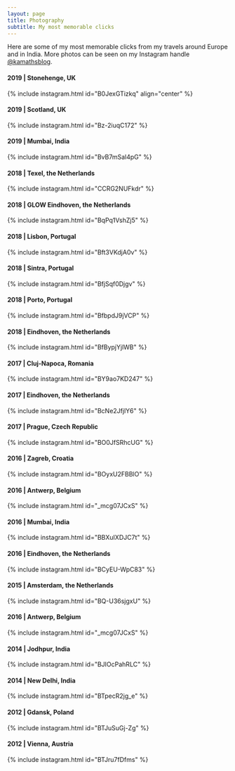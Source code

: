 ```yaml
---
layout: page
title: Photography
subtitle: My most memorable clicks
---
```


Here are some of my most memorable clicks from my travels around Europe and in India. More photos can be seen on my Instagram handle [@kamathsblog](https://instagram.com/kamathsblog).

#### 2019 | Stonehenge, UK
{% include instagram.html id="B0JexGTizkq" align="center" %}

#### 2019 | Scotland, UK
{% include instagram.html id="Bz-2iuqC172" %}

#### 2019 | Mumbai, India
{% include instagram.html id="BvB7mSal4pG" %}

#### 2018 | Texel, the Netherlands
{% include instagram.html id="CCRG2NUFkdr" %}

#### 2018 | GLOW Eindhoven, the Netherlands
{% include instagram.html id="BqPq1VshZj5" %}

#### 2018 | Lisbon, Portugal
{% include instagram.html id="Bft3VKdjA0v" %}

#### 2018 | Sintra, Portugal
{% include instagram.html id="BfjSqf0Djgv" %}

#### 2018 | Porto, Portugal
{% include instagram.html id="BfbpdJ9jVCP" %}

#### 2018 | Eindhoven, the Netherlands
{% include instagram.html id="BfBypjYjlWB" %}

#### 2017 | Cluj-Napoca, Romania
{% include instagram.html id="BY9ao7KD247" %}

#### 2017 | Eindhoven, the Netherlands
{% include instagram.html id="BcNe2JfjlY6" %}

#### 2017 | Prague, Czech Republic
{% include instagram.html id="BO0JfSRhcUG" %}

#### 2016 | Zagreb, Croatia
{% include instagram.html id="BOyxU2FBBlO" %}

#### 2016 | Antwerp, Belgium
{% include instagram.html id="_mcg07JCxS" %}

#### 2016 | Mumbai, India
{% include instagram.html id="BBXuIXDJC7t" %}

#### 2016 | Eindhoven, the Netherlands
{% include instagram.html id="BCyEU-WpC83" %}

#### 2015 | Amsterdam, the Netherlands
{% include instagram.html id="BQ-U36sjgxU" %}

#### 2016 | Antwerp, Belgium
{% include instagram.html id="_mcg07JCxS" %}

#### 2014 | Jodhpur, India
{% include instagram.html id="BJIOcPahRLC" %}

#### 2014 | New Delhi, India
{% include instagram.html id="BTpecR2jg_e" %}

#### 2012 | Gdansk, Poland
{% include instagram.html id="BTJuSuGj-Zg" %}

#### 2012 | Vienna, Austria
{% include instagram.html id="BTJru7fDfms" %}

<script async src="//www.instagram.com/embed.js"></script>

